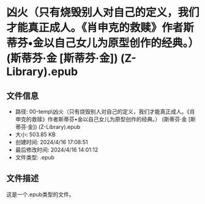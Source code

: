 ﻿# 凶火（只有烧毁别人对自己的定义，我们才能真正成人。《肖申克的救赎》作者斯蒂芬•金以自己女儿为原型创作的经典。） (斯蒂芬·金 [斯蒂芬·金]) (Z-Library).epub

## 文件信息
- 路径: 00-temp\凶火（只有烧毁别人对自己的定义，我们才能真正成人。《肖申克的救赎》作者斯蒂芬•金以自己女儿为原型创作的经典。） (斯蒂芬·金 [斯蒂芬·金]) (Z-Library).epub
- 大小: 503.85 KB
- 创建时间: 2024/4/16 17:08:51
- 最后修改时间: 2024/4/16 14:01:12
- 文件类型: .epub

## 文件描述
这是一个.epub类型的文件。

